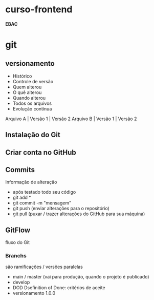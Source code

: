 # curso-frontend
#### EBAC

# git
## versionamento
 - Histórico
 - Controle de versão
 - Quem alterou
 - O quê alterou
 - Quando alterou
 - Todos os arquivos
 - Evolução contínua

 Arquivo A | Versão 1 | Versão 2
 Arquivo B | Versão 1 | Versão 2

## Instalação do Git

## Criar conta no GitHub

## Commits
Informação de alteração
- após testado todo seu código
- git add *
- git commit -m "mensagem"
- git push (enviar alterações para o repositório)
- git pull (puxar / trazer alterações do GitHub para sua máquina)

## GitFlow
fluxo do Git

### Branchs
são ramificações / versões paralelas

- main / master (vai para produção, quando o projeto é publicado)
- develop
- DOD Dsefinition of Done: critérios de aceite
- versionamento 1.0.0
